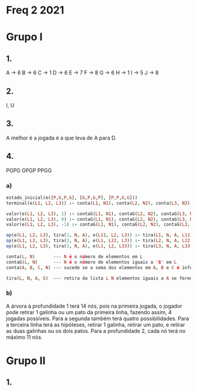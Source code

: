 # Freq 2 2021

# Grupo I
## 1.
A -> 6
B -> 6
C -> 1
D -> 6
E -> 7
F -> 8
G -> 6
H -> 1
I -> 5
J -> 8

## 2.
I, U

## 3.
A melhor é a jogada é a que leva de A para D.

## 4.

PGPG
GPGP
PPGG

### a)
```prolog
estado_inicial(e([P,G,P,G], [G,P,G,P], [P,P,G,G]))
terminal(e(L1, L2, L3)) :- conta(L1, N1), conta(L2, N2), conta(L3, N3), N is N1+N2+N3, N=6.

valor(e(L1, L2, L3), 1) :- contaG(L1, N1), contaG(L2, N2), contaG(L3, N3), N is N1+N2+N3, N>3.
valor(e(L1, L2, L3), 0) :- contaG(L1, N1), contaG(L2, N2), contaG(L3, N3), N is N1+N2+N3, N=3.
valor(e(L1, L2, L3), -1) :- contaG(L1, N1), contaG(L2, N2), contaG(L3, N3), N is N1+N2+N3, N<3.

op(e(L1, L2, L3), tira(1, N, A), e(L11, L2, L3)) :- tira(L1, N, A, L11), conta(L11, L2, L3, 6).
op(e(L1, L2, L3), tira(2, N, A), e(L1, L22, L3)) :- tira(L2, N, A, L22), conta(L1, L22, L3, 6).
op(e(L1, L2, L3), tira(3, N, A), e(L1, L2, L33)) :- tira(L3, N, A, L33), conta(L1, L2, L33, 6).

conta(L, N)       --- N é o número de elementos em L
contaG(L, N)      --- N é o número de elementos iguais a 'G' em L
conta(A, B, C, N) --- sucede se a soma dos elementos em A, B e C é inferior ou igual a 6

tira(L, N, A, S)  --- retira da lista L N elementos iguais a A se forem consecutivos. N é >= 1 <= 4
```

### b)
A árvora à profundidade 1 terá 14 nós, pois na primeira jogada, o jogador pode retirar 1 galinha ou um pato da primeira linha, fazendo assim, 4 jogadas possíveis. Para a segunda também terá quatro possibilidades. Para a terceira linha terá as hipóteses, retirar 1 galinha, retirar um pato, e retirar as duas galinhas ou os dois patos. Para a profundidade 2, cada nó terá no máximo 11 nós.

# Grupo II
## 1.
